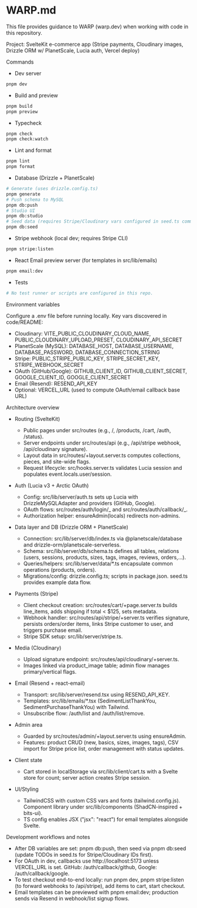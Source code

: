 # WARP.md

This file provides guidance to WARP (warp.dev) when working with code in this repository.

Project: SvelteKit e-commerce app (Stripe payments, Cloudinary images, Drizzle ORM w/ PlanetScale, Lucia auth, Vercel deploy)

Commands

- Dev server

```bash path=null start=null
pnpm dev
```

- Build and preview

```bash path=null start=null
pnpm build
pnpm preview
```

- Typecheck

```bash path=null start=null
pnpm check
pnpm check:watch
```

- Lint and format

```bash path=null start=null
pnpm lint
pnpm format
```

- Database (Drizzle + PlanetScale)

```bash path=null start=null
# Generate (uses drizzle.config.ts)
pnpm generate
# Push schema to MySQL
pnpm db:push
# Studio UI
pnpm db:studio
# Seed data (requires Stripe/Cloudinary vars configured in seed.ts comments)
pnpm db:seed
```

- Stripe webhook (local dev; requires Stripe CLI)

```bash path=null start=null
pnpm stripe:listen
```

- React Email preview server (for templates in src/lib/emails)

```bash path=null start=null
pnpm email:dev
```

- Tests

```bash path=null start=null
# No test runner or scripts are configured in this repo.
```

Environment variables

Configure a .env file before running locally. Key vars discovered in code/README:

- Cloudinary: VITE_PUBLIC_CLOUDINARY_CLOUD_NAME, PUBLIC_CLOUDINARY_UPLOAD_PRESET, CLOUDINARY_API_SECRET
- PlanetScale (MySQL): DATABASE_HOST, DATABASE_USERNAME, DATABASE_PASSWORD, DATABASE_CONNECTION_STRING
- Stripe: PUBLIC_STRIPE_PUBLIC_KEY, STRIPE_SECRET_KEY, STRIPE_WEBHOOK_SECRET
- OAuth (GitHub/Google): GITHUB_CLIENT_ID, GITHUB_CLIENT_SECRET, GOOGLE_CLIENT_ID, GOOGLE_CLIENT_SECRET
- Email (Resend): RESEND_API_KEY
- Optional: VERCEL_URL (used to compute OAuth/email callback base URL)

Architecture overview

- Routing (SvelteKit)

  - Public pages under src/routes (e.g., /, /products, /cart, /auth, /status).
  - Server endpoints under src/routes/api (e.g., /api/stripe webhook, /api/cloudinary signature).
  - Layout data in src/routes/+layout.server.ts computes collections, pieces, and site-wide flags.
  - Request lifecycle: src/hooks.server.ts validates Lucia session and populates event.locals.user/session.

- Auth (Lucia v3 + Arctic OAuth)

  - Config: src/lib/server/auth.ts sets up Lucia with DrizzleMySQLAdapter and providers (GitHub, Google).
  - OAuth flows: src/routes/auth/login/_ and src/routes/auth/callback/_.
  - Authorization helper: ensureAdmin(locals) redirects non-admins.

- Data layer and DB (Drizzle ORM + PlanetScale)

  - Connection: src/lib/server/db/index.ts via @planetscale/database and drizzle-orm/planetscale-serverless.
  - Schema: src/lib/server/db/schema.ts defines all tables, relations (users, sessions, products, sizes, tags, images, reviews, orders,...).
  - Queries/helpers: src/lib/server/data/\*.ts encapsulate common operations (products, orders).
  - Migrations/config: drizzle.config.ts; scripts in package.json. seed.ts provides example data flow.

- Payments (Stripe)

  - Client checkout creation: src/routes/cart/+page.server.ts builds line_items, adds shipping if total < $125, sets metadata.
  - Webhook handler: src/routes/api/stripe/+server.ts verifies signature, persists orders/order items, links Stripe customer to user, and triggers purchase email.
  - Stripe SDK setup: src/lib/server/stripe.ts.

- Media (Cloudinary)

  - Upload signature endpoint: src/routes/api/cloudinary/+server.ts.
  - Images linked via product_image table; admin flow manages primary/vertical flags.

- Email (Resend + react-email)

  - Transport: src/lib/server/resend.tsx using RESEND_API_KEY.
  - Templates: src/lib/emails/\*.tsx (SedimentListThankYou, SedimentPurchaseThankYou) with Tailwind.
  - Unsubscribe flow: /auth/list and /auth/list/remove.

- Admin area

  - Guarded by src/routes/admin/+layout.server.ts using ensureAdmin.
  - Features: product CRUD (new, basics, sizes, images, tags), CSV import for Stripe price list, order management with status updates.

- Client state

  - Cart stored in localStorage via src/lib/client/cart.ts with a Svelte store for count; server action creates Stripe session.

- UI/Styling
  - TailwindCSS with custom CSS vars and fonts (tailwind.config.js). Component library under src/lib/components (ShadCN-inspired + bits-ui).
  - TS config enables JSX ("jsx": "react") for email templates alongside Svelte.

Development workflows and notes

- After DB variables are set: pnpm db:push, then seed via pnpm db:seed (update TODOs in seed.ts for Stripe/Cloudinary IDs first).
- For OAuth in dev, callbacks use http://localhost:5173 unless VERCEL_URL is set. GitHub: /auth/callback/github, Google: /auth/callback/google.
- To test checkout end-to-end locally: run pnpm dev, pnpm stripe:listen (to forward webhooks to /api/stripe), add items to cart, start checkout.
- Email templates can be previewed with pnpm email:dev; production sends via Resend in webhook/list signup flows.
